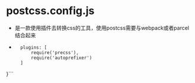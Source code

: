 # postcss.config.js

* 是一款使用插件去转换css的工具，使用postcss需要与webpack或者parcel结合起来

* ```module.exports = {
    plugins: [
        require('precss'),
        require('autoprefixer')
    ]
}```